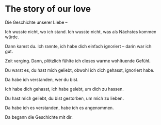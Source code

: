 # The story of our love
Die Geschichte unserer Liebe –

Ich wusste nicht, wo ich stand. Ich wusste nicht, was als Nächstes kommen würde.

Dann kamst du. Ich rannte, ich habe dich einfach ignoriert – darin war ich gut.

Zeit verging. Dann, plötzlich fühlte ich dieses warme wohltuende Gefühl.

Du warst es, du hast mich geliebt, obwohl ich dich gehasst, ignoriert habe.

Da habe ich verstanden, wer du bist.

Ich habe dich gehasst, ich habe gelebt, um dich zu hassen.

Du hast mich geliebt, du bist gestorben, um mich zu lieben.

Da habe ich es verstanden, habe ich es angenommen.

Da begann die Geschichte mit dir.
